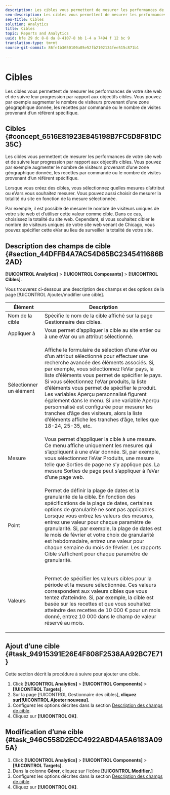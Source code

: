 ```yaml
---
description: Les cibles vous permettent de mesurer les performances de votre site web et de suivre leur progression par rapport aux objectifs cibles. Vous pouvez par exemple augmenter le nombre de visiteurs provenant d’une zone géographique donnée, les recettes par commande ou le nombre de visites provenant d’un référent spécifique.
seo-description: Les cibles vous permettent de mesurer les performances de votre site web et de suivre leur progression par rapport aux objectifs cibles. Vous pouvez par exemple augmenter le nombre de visiteurs provenant d’une zone géographique donnée, les recettes par commande ou le nombre de visites provenant d’un référent spécifique.
seo-title: Cibles
solution: Analytics
title: Cibles
topic: Reports and Analytics
uuid: bfe 29 dc 8-8 da 8-4107-8 bb 1-4 a 7494 f 12 bc 9
translation-type: tm+mt
source-git-commit: 86fe1b3650100a05e52fb2102134fee515c871b1

---
```



# Cibles

Les cibles vous permettent de mesurer les performances de votre site web et de suivre leur progression par rapport aux objectifs cibles. Vous pouvez par exemple augmenter le nombre de visiteurs provenant d’une zone géographique donnée, les recettes par commande ou le nombre de visites provenant d’un référent spécifique.

## Cibles {#concept_6516E81923E845198B7FC5D8F81DC35C}

Les cibles vous permettent de mesurer les performances de votre site web et de suivre leur progression par rapport aux objectifs cibles. Vous pouvez par exemple augmenter le nombre de visiteurs provenant d’une zone géographique donnée, les recettes par commande ou le nombre de visites provenant d’un référent spécifique.

Lorsque vous créez des cibles, vous sélectionnez quelles mesures d’attribut ou eVars vous souhaitez mesurer. Vous pouvez aussi choisir de mesurer la totalité du site en fonction de la mesure sélectionnée.

Par exemple, il est possible de mesurer le nombre de visiteurs uniques de votre site web et d’utiliser cette valeur comme cible. Dans ce cas, choisissez la totalité du site web. Cependant, si vous souhaitez cibler le nombre de visiteurs uniques de votre site web venant de Chicago, vous pouvez spécifier cette eVar au lieu de surveiller la totalité de votre site.

## Description des champs de cible {#section_44DFFB4A7AC54D65BC2345411686B2AD}

**[!UICONTROL Analytics]** &gt; **[!UICONTROL Composants]** &gt; **[!UICONTROL Cibles]**.

Vous trouverez ci-dessous une description des champs et des options de la page [!UICONTROL Ajouter/modifier une cible].

<table id="table_E08728BECC204DF59F0AC99957A68CAE"> 
 <thead> 
  <tr> 
   <th colname="col1" class="entry"> Élément </th> 
   <th colname="col2" class="entry"> Description </th> 
  </tr> 
 </thead>
 <tbody> 
  <tr> 
   <td colname="col1"> Nom de la cible </td> 
   <td colname="col2">Spécifie le nom de la cible affiché sur la page <span class="wintitle">Gestionnaire des cibles</span>. </td> 
  </tr> 
  <tr> 
   <td colname="col1"> Appliquer à </td> 
   <td colname="col2"> Vous permet d’appliquer la cible au site entier ou à une eVar ou un attribut sélectionné. </td> 
  </tr> 
  <tr> 
   <td colname="col1"> Sélectionner un élément </td> 
   <td colname="col2"> <p>Affiche le formulaire de sélection d’une eVar ou d’un attribut sélectionné pour effectuer une    recherche avancée des éléments associés. Si, par exemple, vous sélectionnez l’eVar <span class="uicontrol">pays</span>, la liste d’éléments vous permet de spécifier le pays. Si vous sélectionnez l’eVar <span class="uicontrol">produits</span>, la liste d’éléments vous permet de spécifier le produit. Les variables Aperçu personnalisé figurent également dans le menu. Si une variable Aperçu personnalisé est configurée pour mesurer les tranches d’âge des visiteurs, alors la liste d’éléments affiche les tranches d’âge, telles que 18-24, 25-35, etc. </p> </td> 
  </tr> 
  <tr> 
   <td colname="col1"> Mesure </td> 
   <td colname="col2">Vous permet d’appliquer la cible à une mesure. Ce menu affiche uniquement les mesures qui s’appliquent à une eVar donnée. Si, par exemple, vous sélectionnez l’eVar <span class="uicontrol">Produits</span>, une mesure telle que <span class="uicontrol">Sorties de page</span> ne s’y applique pas. La mesure <span class="uicontrol">Sorties de page</span> peut s’appliquer à l’eVar d’une page web. </td> 
  </tr> 
  <tr> 
   <td colname="col1"> Point </td> 
   <td colname="col2"> <p>Permet de définir la <span class="uicontrol">plage de dates</span> et la <span class="uicontrol">granularité</span> de la cible. En fonction des spécifications de la plage de dates, certaines options de granularité ne sont pas applicables. Lorsque vous entrez les valeurs des mesures, entrez une valeur pour chaque    paramètre de granularité. Si, par exemple, la plage de dates est le mois de février et votre choix de granularité est hebdomadaire, entrez une valeur pour chaque semaine du mois de février. Les rapports Cible s’affichent pour chaque paramètre de granularité. </p> </td> 
  </tr> 
  <tr> 
   <td colname="col1"> Valeurs </td> 
   <td colname="col2"> <p>Permet de spécifier les valeurs cibles pour la période et la mesure sélectionnée. Ces valeurs correspondent aux valeurs cibles que vous tentez d’atteindre. Si, par exemple, la cible est basée sur les recettes et que vous souhaitez atteindre des recettes de 10 000 € pour un mois donné, entrez 10 000 dans le champ de valeur réservé au mois. </p> </td> 
  </tr> 
 </tbody> 
</table>

## Ajout d’une cible {#task_94915391E26E4F808F2538AA92BC7E71}

Cette section décrit la procédure à suivre pour ajouter une cible.

<!-- 

t_add_a_target.xml

 -->

1. Click **[!UICONTROL Analytics]** &gt; **[!UICONTROL Components]** &gt; **[!UICONTROL Targets]**.
1. Sur la page [!UICONTROL Gestionnaire des cibles]**, cliquez sur[!UICONTROL Ajouter nouveau]**.
1. Configurez les options décrites dans la section [Description des champs de cible](../../analyze/reports-analytics/targets.md#section_44DFFB4A7AC54D65BC2345411686B2AD).
1. Cliquez sur **[!UICONTROL OK]**.

## Modification d’une cible {#task_946C558D2ECC4922ABD4A5A6183A095A}

1. Click **[!UICONTROL Analytics]** &gt; **[!UICONTROL Components]** &gt; **[!UICONTROL Targets]**.
1. Dans la colonne **Gérer**, cliquez sur l’icône **[!UICONTROL Modifier.]**
1. Configurez les options décrites dans la section [Description des champs de cible](../../analyze/reports-analytics/targets.md#section_44DFFB4A7AC54D65BC2345411686B2AD).
1. Cliquez sur **[!UICONTROL OK]**.
